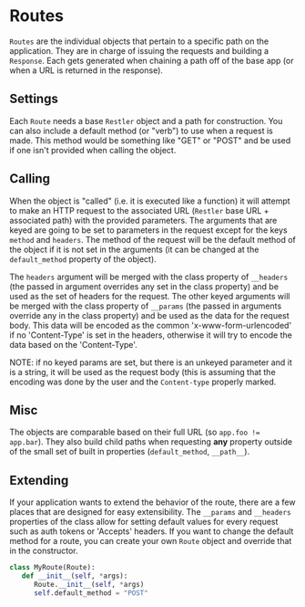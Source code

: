 # Routes

`Routes` are the individual objects that pertain to a specific path on the 
application.  They are in charge of issuing the requests and building a `Response`.
Each gets generated when chaining a path off of the base app (or when a URL is
returned in the response).

## Settings

Each `Route` needs a base `Restler` object and a path for construction.  You can
also include a default method (or "verb") to use when a request is made.  This
method would be something like "GET" or "POST" and be used if one isn't provided
when calling the object.

## Calling

When the object is "called" (i.e. it is executed like a function) it will attempt to
make an HTTP request to the associated URL (`Restler` base URL + associated path)
with the provided parameters.  The arguments that are keyed are going to be set to
parameters in the request except for the keys `method` and `headers`.  The method
of the request will be the default method of the object if it is not set in the
arguments (it can be changed at the `default_method` property of the object).

The `headers` argument will be merged with the class property of `__headers` (the
passed in argument overrides any set in the class property) and be used as the set
of headers for the request.  The other keyed arguments will be merged with the class
property of `__params` (the passed in arguments override any in the class property)
and be used as the data for the request body.  This data will be encoded as the 
common 'x-www-form-urlencoded' if no 'Content-Type' is set in the headers, otherwise
it will try to encode the data based on the 'Content-Type'.

NOTE: if no keyed params are set, but there is an unkeyed parameter and it is a 
string, it will be used as the request body (this is assuming that the encoding was
done by the user and the `Content-type` properly marked.

## Misc

The objects are comparable based on their full URL (so `app.foo != app.bar`).  They
also build child paths when requesting **any** property outside of the small set of
built in properties (`default_method`, `__path__`).

## Extending

If your application wants to extend the behavior of the route, there are a few 
places that are designed for easy extensibility.  The `__params` and `__headers`
properties of the class allow for setting default values for every request such as
auth tokens or 'Accepts' headers.  If you want to change the default method for a 
route, you can create your own `Route` object and override that in the constructor.
```python
class MyRoute(Route):
   def __init__(self, *args):
      Route.__init__(self, *args)
      self.default_method = "POST"
```

